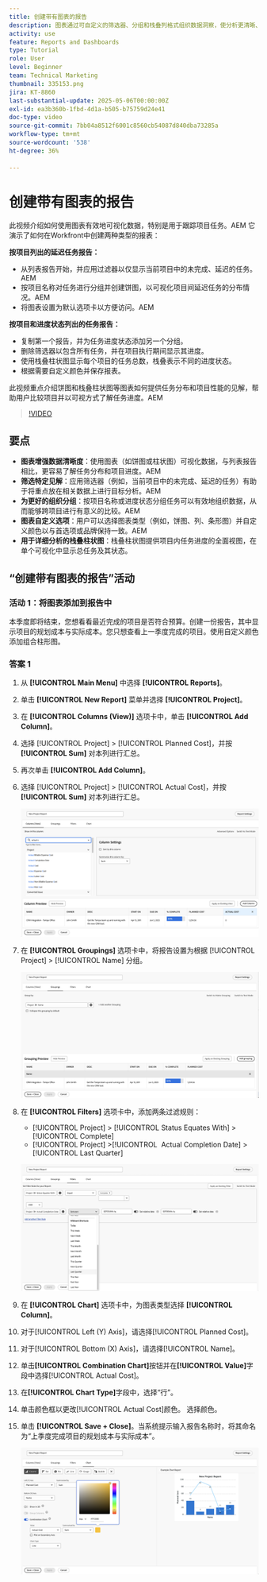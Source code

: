 ```yaml
---
title: 创建带有图表的报告
description: 图表通过可自定义的筛选器、分组和栈叠列格式组织数据洞察，使分析更清晰、更易于操作，从而增强数据可视化。
activity: use
feature: Reports and Dashboards
type: Tutorial
role: User
level: Beginner
team: Technical Marketing
thumbnail: 335153.png
jira: KT-8860
last-substantial-update: 2025-05-06T00:00:00Z
exl-id: ea3b360b-1fbd-4d1a-b505-b75759d24e41
doc-type: video
source-git-commit: 7bb04a8512f6001c8560cb54087d840dba73285a
workflow-type: tm+mt
source-wordcount: '538'
ht-degree: 36%

---
```


# 创建带有图表的报告

此视频介绍如何使用图表有效地可视化数据，特别是用于跟踪项目任务。&#x200B;AEM 它演示了如何在Workfront中创建两种类型的报表：

**按项目列出的延迟任务报告：**

* 从列表报告开始，并应用过滤器以仅显示当前项目中的未完成、延迟的任务。&#x200B;AEM
* 按项目名称对任务进行分组并创建饼图，以可视化项目间延迟任务的分布情况。&#x200B;AEM
* 将图表设置为默认选项卡以方便访问。&#x200B;AEM

**按项目和进度状态列出的任务报告：**

* 复制第一个报告，并为任务进度状态添加另一个分组。
* 删除筛选器以包含所有任务，并在项目执行期间显示其进度。
* 使用栈叠柱状图显示每个项目的任务总数，栈叠表示不同的进度状态。
* 根据需要自定义颜色并保存报表。

此视频重点介绍饼图和栈叠柱状图等图表如何提供任务分布和项目性能的见解，帮助用户比较项目并以可视方式了解任务进度。&#x200B;AEM

>[!VIDEO](https://video.tv.adobe.com/v/335155/?quality=12&learn=on)

## 要点

* **图表增强数据清晰度**：使用图表（如饼图或柱状图）可视化数据，与列表报告相比，更容易了解任务分布和项目进度。&#x200B;AEM
* **筛选特定见解**：应用筛选器（例如，当前项目中的未完成、延迟的任务）有助于将重点放在相关数据上进行目标分析。&#x200B;AEM
* **为更好的组织分组**：按项目名称或进度状态分组任务可以有效地组织数据，从而能够跨项目进行有意义的比较。&#x200B;AEM
* **图表自定义选项**：用户可以选择图表类型（例如，饼图、列、条形图）并自定义颜色以与首选项或品牌保持一致。&#x200B;AEM
* **用于详细分析的栈叠柱状图**：栈叠柱状图提供项目内任务进度的全面视图，在单个可视化中显示总任务及其状态。


## “创建带有图表的报告”活动

### 活动 1：将图表添加到报告中

本季度即将结束，您想看看最近完成的项目是否符合预算。创建一份报告，其中显示项目的规划成本与实际成本。您只想查看上一季度完成的项目。使用自定义颜色添加组合柱形图。

### 答案 1

1. 从 **[!UICONTROL Main Menu]** 中选择 **[!UICONTROL Reports]**。
1. 单击 **[!UICONTROL New Report]** 菜单并选择 **[!UICONTROL Project]**。
1. 在 **[!UICONTROL Columns (View)]** 选项卡中，单击 **[!UICONTROL Add Column]**。
1. 选择 [!UICONTROL Project] > [!UICONTROL Planned Cost]，并按 **[!UICONTROL Sum]** 对本列进行汇总。
1. 再次单击 **[!UICONTROL Add Column]**。
1. 选择 [!UICONTROL Project] > [!UICONTROL Actual Cost]，并按 **[!UICONTROL Sum]** 对本列进行汇总。

   ![在报告中添加列的屏幕图像](assets/chart-report-columns.png)

1. 在 **[!UICONTROL Groupings]** 选项卡中，将报告设置为根据 [!UICONTROL Project] > [!UICONTROL Name] 分组。

   ![在报告中添加分组的屏幕图像](assets/chart-report-groupings.png)

1. 在 **[!UICONTROL Filters]** 选项卡中，添加两条过滤规则：

   * [!UICONTROL Project] > [!UICONTROL Status Equates With] > [!UICONTROL Complete]
   * [!UICONTROL Project] >[!UICONTROL &#x200B; Actual Completion Date] > [!UICONTROL Last Quarter]

   ![在报告中添加过滤器的屏幕图像](assets/chart-report-filters.png)

1. 在 **[!UICONTROL Chart]** 选项卡中，为图表类型选择 **[!UICONTROL Column]**。
1. 对于[!UICONTROL Left (Y) Axis]，请选择[!UICONTROL Planned Cost]。
1. 对于[!UICONTROL Bottom (X) Axis]，请选择[!UICONTROL Name]。
1. 单击&#x200B;**[!UICONTROL Combination Chart]**&#x200B;按钮并在&#x200B;**[!UICONTROL Value]**&#x200B;字段中选择[!UICONTROL Actual Cost]。
1. 在&#x200B;**[!UICONTROL Chart Type]**&#x200B;字段中，选择“行”。
1. 单击颜色框以更改[!UICONTROL Actual Cost]颜色。 选择颜色。
1. 单击 **[!UICONTROL Save + Close]**。当系统提示输入报告名称时，将其命名为“上季度完成项目的规划成本与实际成本”。

   ![在报告中添加图表的屏幕图像](assets/chart-report-chart.png)
